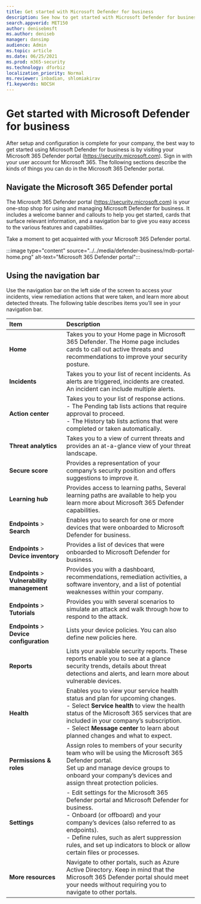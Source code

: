 ```yaml
---
title: Get started with Microsoft Defender for business
description: See how to get started with Microsoft Defender for business, including navigating the portal and viewing status and recommendations
search.appverid: MET150
author: denisebmsft
ms.author: deniseb
manager: dansimp 
audience: Admin
ms.topic: article
ms.date: 06/25/2021
ms.prod: m365-security
ms.technology: dforbiz
localization_priority: Normal
ms.reviewer: inbadian, shlomiakirav
f1.keywords: NOCSH 
---
```


# Get started with Microsoft Defender for business

After setup and configuration is complete for your company, the best way to get started using Microsoft Defender for business is by visiting your Microsoft 365 Defender portal (https://security.microsoft.com). Sign in with your user account for Microsoft 365. The following sections describe the kinds of things you can do in the Microsoft 365 Defender portal.

## Navigate the Microsoft 365 Defender portal

The Microsoft 365 Defender portal (https://security.microsoft.com) is your one-stop shop for using and managing Microsoft Defender for business. It includes a welcome banner and callouts to help you get started, cards that surface relevant information, and a navigation bar to give you easy access to the various features and capabilities.
 
Take a moment to get acquainted with your Microsoft 365 Defender portal.

:::image type="content" source="../../media/defender-business/mdb-portal-home.png" alt-text="Microsoft 365 Defender portal":::

## Using the navigation bar

Use the navigation bar on the left side of the screen to access your incidents, view remediation actions that were taken, and learn more about detected threats. The following table describes items you’ll see in your navigation bar.

| Item | Description |
|:---|:---|
| **Home** | Takes you to your Home page in Microsoft 365 Defender. The Home page includes cards to call out active threats and recommendations to improve your security posture. |
| **Incidents** | Takes you to your list of recent incidents. As alerts are triggered, incidents are created. An incident can include multiple alerts. |
| **Action center** | Takes you to your list of response actions. <br/>- The Pending tab lists actions that require approval to proceed. <br/>- The History tab lists actions that were completed or taken automatically. |
| **Threat analytics** | Takes you to a view of current threats and provides an at-a-glance view of your threat landscape. |
| **Secure score** | Provides a representation of your company’s security position and offers suggestions to improve it. |
| **Learning hub** | Provides access to learning paths, Several learning paths are available to help you learn more about Microsoft 365 Defender capabilities.  |
| **Endpoints** > **Search** | Enables you to search for one or more devices that were onboarded to Microsoft Defender for business. |
| **Endpoints** > **Device inventory** | Provides a list of devices that were onboarded to Microsoft Defender for business. |
| **Endpoints** > **Vulnerability management** | Provides you with a dashboard, recommendations, remediation activities, a software inventory, and a list of potential weaknesses within your company. |
| **Endpoints** > **Tutorials** | Provides you with several scenarios to simulate an attack and walk through how to respond to the attack. |
| **Endpoints** > **Device configuration** | Lists your device policies. You can also define new policies here. |
| **Reports** | Lists your available security reports. These reports enable you to see at a glance security trends, details about threat detections and alerts, and learn more about vulnerable devices. |
| **Health** | Enables you to view your service health status and plan for upcoming changes.<br/>- Select **Service health** to view the health status of the Microsoft 365 services that are included in your company’s subscription. <br/>- Select **Message center** to learn about planned changes and what to expect. |
| **Permissions & roles** | Assign roles to members of your security team who will be using the Microsoft 365 Defender portal. <br/>Set up and manage device groups to onboard your company’s devices and assign threat protection policies. |
| **Settings** | - Edit settings for the Microsoft 365 Defender portal and Microsoft Defender for business. <br/>- Onboard (or offboard) and your company’s devices (also referred to as endpoints).<br/>- Define rules, such as alert suppression rules, and set up indicators to block or allow certain files or processes. |
| **More resources** | Navigate to other portals, such as Azure Active Directory. Keep in mind that the Microsoft 365 Defender portal should meet your needs without requiring you to navigate to other portals. |
